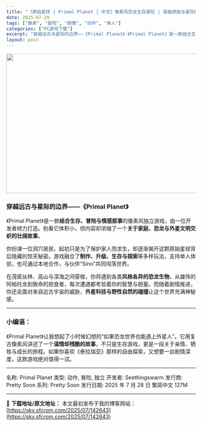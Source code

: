```yaml
---
title: "《原始星球 | Primal Planet | 中文》像素风恐龙生存冒险 | 穿越原始与星际的命运之旅"
date: 2025-07-29
tags: ["像素", "冒险", "剧情", "动作", "单人"]
categories: ["PC游戏下载"]
excerpt: "穿越远古与星际的边界——《Primal Planet》 《Primal Planet》是一款结合生存、冒险与情感叙事的像素风独立游戏，由一位开发者倾力打造。别看它体积小，但内容却浓缩了一个关于家庭、恐龙与外星文明交织的壮阔故事。 你扮演一位洞穴居民，起初只是为了保护家人而求生，却逐渐揭开这颗原始星球&hellip;"
layout: post
---
```


<img class="aligncenter size-full wp-image-142644" src="https://sky.sfcrom.com/wp-content/uploads/2025/07/2025072901473110.webp" alt="" width="660" height="370" />
<h3>穿越远古与星际的边界——《Primal Planet》</h3>
《Primal Planet》是一款<strong>结合生存、冒险与情感叙事</strong>的像素风独立游戏，由一位开发者倾力打造。别看它体积小，但内容却浓缩了一个<strong>关于家庭、恐龙与外星文明交织的壮阔故事</strong>。

你扮演一位洞穴居民，起初只是为了保护家人而求生，却逐渐揭开这颗原始星球背后隐藏的惊天秘密。游戏融合了<strong>制作、升级、生存与探索</strong>等多样玩法，支持单人体验，也可通过本地合作，与伙伴“Sino”共同闯荡世界。

在茂密丛林、高山与深海之间穿梭，你将遇到各类<strong>风格各异的恐龙生物</strong>，从雄伟的阿帕托龙到致命的掠食者，每次遭遇都考验着你的智慧与胆量。而随着剧情推进，你还会面对来自远古宇宙的威胁，<strong>外星科技与野性自然的碰撞</strong>让这个世界充满神秘感。

<hr />

<h3><strong>小编语：</strong></h3>
《Primal Planet》让我想起了小时候幻想的“如果恐龙世界也能遇上外星人”。它用复古像素风讲述了一个<strong>温情却残酷的故事</strong>，不只是生存游戏，更是一段关于亲情、牺牲与成长的旅程。如果你喜欢《泰拉瑞亚》那样的自由探索，又想要一丝剧情深度，这款游戏绝对值得一试。

<hr />

名称: Primal Planet
类型: 动作, 冒险, 独立
开发者: Seethingswarm
发行商: Pretty Soon
系列: Pretty Soon
发行日期: 2025 年 7 月 28 日
繁简中文
127M

---
📖 **下载地址/原文地址：** 本文最初发布于我的博客网站：[https://sky.sfcrom.com/2025/07/142643](https://sky.sfcrom.com/2025/07/142643)
